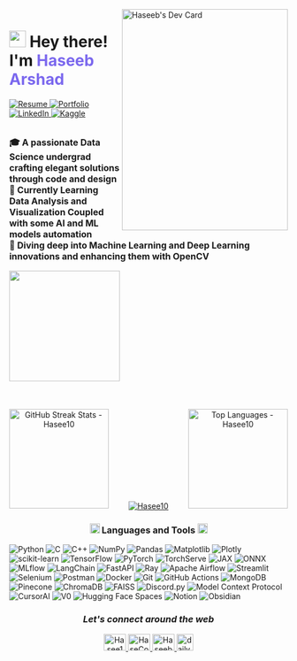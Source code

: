 <div align="left">
  <a href="https://app.daily.dev/haseebarshad46" target="_blank">
    <img
      width="300"
      height="400"
      align="right"
      src="https://github.com/Hasee10/haseebarshad46/blob/main/devcard.png" alt="Haseeb's Dev Card"
    />
  </a>
</div>

<div align="left">
  <h1>
    <img src="https://media.giphy.com/media/hvRJCLFzcasrR4ia7z/giphy.gif" width="30px"/>
    Hey there! I'm <span style="color: #7B68EE">Haseeb Arshad</span>
  </h1>
</div>

<div align="left">
  <a href="https://drive.google.com/file/d/1vZg0-EZrusYFINjmnpvl5FDU3Aw3JYkD/view">
    <img src="https://img.shields.io/badge/Resume-000000?style=for-the-badge&logo=readthedocs&logoColor=white" alt="Resume"/>
  </a>
  <a href="https://mlengineer.vercel.app/">
    <img src="https://img.shields.io/badge/Portfolio-000000?style=for-the-badge&logo=vercel&logoColor=white" alt="Portfolio"/>
  </a>
  <a href="https://www.linkedin.com/in/haseeb-arshad-09881b347">
    <img src="https://img.shields.io/badge/LinkedIn-000000?style=for-the-badge&logo=linkedin&logoColor=0A66C2" alt="LinkedIn"/>
  </a>
  <a href="https://www.kaggle.com/haseebarshaddddd">
    <img src="https://img.shields.io/badge/Kaggle-000000?style=for-the-badge&logo=kaggle&logoColor=20BEFF" alt="Kaggle"/>
  </a>
</div>

<br>

<div align="left">
  <p align="left" style="font-size: 16px;">
    <strong>🎓 A passionate Data Science undergrad crafting elegant solutions through code and design</strong><br>
    <strong>🤖 Currently Learning Data Analysis and Visualization Coupled with some AI and ML models automation</strong><br>
    <strong>🤖 Diving deep into Machine Learning and Deep Learning innovations and enhancing them with OpenCV</strong><br>
  </p>
</div>

<a>
  <img height="200em" src="https://github-readme-stats.vercel.app/api?username=haseebasif7&show_icons=true&theme=dark"/>
</a>

<div align="center" style="margin-top: 50px;">
  <p align="center">
    <img align="left" height="180em" src="https://github-readme-streak-stats.herokuapp.com/?user=Hasee10&theme=dark" alt="GitHub Streak Stats - Hasee10" />
    <img align="right" height="180em" src="https://github-readme-stats.vercel.app/api/top-langs/?username=Hasee10&layout=compact&theme=dark&langs_count=8" alt="Top Languages - Hasee10" />
  </p>
</div>

<br>
<br>
<br>
<br>
<br>
<br>
<br>
<br>
<br>

<p align="center">
  <a href="https://github.com/ryo-ma/github-profile-trophy">
    <img src="https://github-profile-trophy.vercel.app/?username=haseebasif7&theme=darkhub&row=1" alt="Hasee10"/>
  </a>
</p>

<h3 align="center"> <img src = "https://media2.giphy.com/media/QssGEmpkyEOhBCb7e1/giphy.gif?cid=ecf05e47a0n3gi1bfqntqmob8g9aid1oyj2wr3ds3mg700bl&rid=giphy.gif" width = 18px> Languages and Tools <img src = "https://media2.giphy.com/media/QssGEmpkyEOhBCb7e1/giphy.gif?cid=ecf05e47a0n3gi1bfqntqmob8g9aid1oyj2wr3ds3mg700bl&rid=giphy.gif" width = 18px> </h3>


![Python](https://img.shields.io/badge/python-3670A0?style=flat&logo=python&logoColor=ffdd54)
![C](https://img.shields.io/badge/c-%2300599C.svg?style=flat&logo=c&logoColor=white)
![C++](https://img.shields.io/badge/c++-%2300599C.svg?style=flat&logo=c%2B%2B&logoColor=white)
![NumPy](https://img.shields.io/badge/numpy-%23013243.svg?style=flat&logo=numpy&logoColor=white)
![Pandas](https://img.shields.io/badge/pandas-%23150458.svg?style=flat&logo=pandas&logoColor=white)
![Matplotlib](https://img.shields.io/badge/Matplotlib-%23ffffff.svg?style=flat&logo=Matplotlib&logoColor=black)
![Plotly](https://img.shields.io/badge/Plotly-%233F4F75.svg?style=flat&logo=plotly&logoColor=white)
![scikit-learn](https://img.shields.io/badge/scikit--learn-%23F7931E.svg?style=flat&logo=scikit-learn&logoColor=white)
![TensorFlow](https://img.shields.io/badge/TensorFlow-%23FF6F00.svg?style=flat&logo=TensorFlow&logoColor=white)
![PyTorch](https://img.shields.io/badge/PyTorch-%23EE4C2C.svg?style=flat&logo=pytorch&logoColor=white)
![TorchServe](https://img.shields.io/badge/TorchServe-%23EE4C2C.svg?style=flat&logo=pytorch&logoColor=white)
![JAX](https://img.shields.io/badge/JAX-%23000000.svg?style=flat&logo=google&logoColor=white)
![ONNX](https://img.shields.io/badge/ONNX-%230087C6.svg?style=flat&logo=onnx&logoColor=white)
![MLflow](https://img.shields.io/badge/MLflow-%23000000.svg?style=flat&logo=mlflow&logoColor=white)
![LangChain](https://img.shields.io/badge/LangChain-%23121011.svg?style=flat&logo=LangChain&logoColor=white)
![FastAPI](https://img.shields.io/badge/FastAPI-%2300C7B7.svg?style=flat&logo=fastapi&logoColor=white)
![Ray](https://img.shields.io/badge/Ray-%23000000.svg?style=flat&logo=ray&logoColor=white)
![Apache Airflow](https://img.shields.io/badge/Apache%20Airflow-%23017CEE.svg?style=flat&logo=apache-airflow&logoColor=white)
![Streamlit](https://img.shields.io/badge/Streamlit-%23FF4B4B.svg?style=flat&logo=streamlit&logoColor=white)
![Selenium](https://img.shields.io/badge/selenium-%234ea94b.svg?style=flat&logo=selenium&logoColor=white)
![Postman](https://img.shields.io/badge/Postman-%23FF6C37.svg?style=flat&logo=postman&logoColor=white)
![Docker](https://img.shields.io/badge/docker-%230db7ed.svg?style=flat&logo=docker&logoColor=white)
![Git](https://img.shields.io/badge/git-%23F05032.svg?style=flat&logo=git&logoColor=white)
![GitHub Actions](https://img.shields.io/badge/GitHub%20Actions-%232671E5.svg?style=flat&logo=githubactions&logoColor=white)
![MongoDB](https://img.shields.io/badge/MongoDB-%234ea94b.svg?style=flat&logo=mongodb&logoColor=white)
![Pinecone](https://img.shields.io/badge/pinecone-%2300BFA6.svg?style=flat&logo=pinecone&logoColor=white)
![ChromaDB](https://img.shields.io/badge/ChromaDB-%23000000.svg?style=flat&logo=buffer&logoColor=white)
![FAISS](https://img.shields.io/badge/FAISS-%23000000.svg?style=flat&logo=search&logoColor=white)
![Discord.py](https://img.shields.io/badge/discord.py-%237289DA.svg?style=flat&logo=discord&logoColor=white)
![Model Context Protocol](https://img.shields.io/badge/MCP-%23121011.svg?style=flat&logo=protocols&logoColor=white)
![CursorAI](https://img.shields.io/badge/CursorAI-%23000000.svg?style=flat&logo=cursor&logoColor=white)
![V0](https://img.shields.io/badge/V0-%23000000.svg?style=flat&logo=vercel&logoColor=white)
![Hugging Face Spaces](https://img.shields.io/badge/HuggingFace%20Spaces-%23FFD21F.svg?style=flat&logo=huggingface&logoColor=black)
![Notion](https://img.shields.io/badge/Notion-%23000000.svg?style=flat&logo=notion&logoColor=white)
![Obsidian](https://img.shields.io/badge/Obsidian-%236E6EED.svg?style=flat&logo=obsidian&logoColor=white)


</p>
<h3 align="center"><em>Let's connect around the web</em></h3>
<p align="center">
  <a href="https://www.kaggle.com/haseebarshaddddd" target="_blank">
    <img src="https://raw.githubusercontent.com/rahuldkjain/github-profile-readme-generator/master/src/images/icons/Social/kaggle.svg" alt="Hasee10" height="30" width="40" />
  </a>
  <a href="https://discord.com/users/HaseCorp" target="_blank">
    <img src="https://raw.githubusercontent.com/rahuldkjain/github-profile-readme-generator/master/src/images/icons/Social/discord.svg" alt="HaseCorp" height="30" width="40" />
  </a>
  <a href="https://www.linkedin.com/in/haseeb-arshad-09881b347/" target="_blank">
    <img src="https://raw.githubusercontent.com/rahuldkjain/github-profile-readme-generator/master/src/images/icons/Social/linked-in-alt.svg" alt="Haseeb Arshad" height="30" width="40" />
  </a>
  <a href="https://app.daily.dev/haseebarshad46" target="_blank">
    <img src="https://img.shields.io/badge/Daily.dev-0A0A0A?style=flat&logo=daily.dev&logoColor=white" alt="daily.dev" height="30" />
  </a>
</p>  
